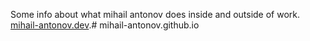 Some info about what mihail antonov does inside and outside of work. [mihail-antonov.dev](https://mihail-antonov.dev/).# mihail-antonov.github.io
